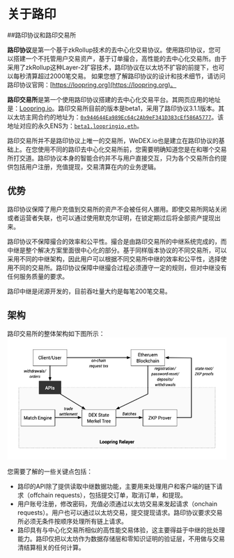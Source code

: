 # 关于路印


##路印协议和路印交易所

**路印协议**是第一个基于zkRollup技术的去中心化交易协议。使用路印协议，您可以搭建一个不托管用户交易资产，基于订单撮合，高性能的去中心化交易所。由于采用了zkRollup这种Layer-2扩容技术，路印协议在以太坊不扩容的前提下，也可以每秒清算超过2000笔交易。 如果您想了解路印协议的设计和技术细节，请访问路印协议官网：[https://loopring.org](https://loopring.org)。

**路印交易所**是第一个使用路印协议搭建的去中心化交易平台。其网页应用的地址是：[Loopring.io](https://loopring.io)。路印交易所目前的版本是beta1，采用了路印协议3.1.1版本。其以太坊主网合约的地址为：[`0x944644Ea989Ec64c2Ab9eF341D383cEf586A5777`](https://etherscan.io/address/beta1.loopringio.eth)。该地址对应的永久ENS为：[`beta1.loopringio.eth`](https://etherscan.io/address/beta1.loopringio.eth)。

路印交易所并不是路印协议上唯一的交易所，WeDEX.io也是建立在路印协议的基础上。在您使用不同的路印去中心化交易所前，您需要明确知道您是在和哪个交易所打交道。路印协议本身的智能合约并不与用户直接交互，只为各个交易所合约提供包括用户注册，充值提现，交易清算在内的业务逻辑。


## 优势

路印协议保障了用户充值到交易所的资产不会被任何人挪用。即使交易所网站关闭或者运营者失联，也可以通过使用默克尔证明，在锁定期过后将全部资产提现出来。

路印协议不保障撮合的效率和公平性。撮合是由路印交易所的中继系统完成的，而中继是整个解决方案里面很中心化的部分。基于同样版本协议的不同交易所，可以采用不同的中继架构，因此用户可以根据不同交易所中继的效率和公平性，选择使用不同的交易所。路印协议保障中继撮合过程必须遵守一定的规则，但对中继没有任何服务质量的要求。

路印中继是闭源开发的，目前吞吐量大约是每笔200笔交易。

## 架构

路印交易所的整体架构如下图所示：
![路印DEX架构](./images/loopring_overview.png "路印交易所架构")

您需要了解的一些关键点包括：

- 路印的API除了提供读取中继数据功能，主要用来处理用户和客户端的链下请求（offchain requests），包括提交订单，取消订单，和提现。
- 用户账号注册，修改密码，充值必须通过以太坊交易来发起请求（onchain requests）。用户也可以通过以太坊交易，提交提现请求。路印协议要求交易所必须无条件按顺序处理所有链上请求。
- 路印具有与中心化交易所相似的高性能交易体验，这主要得益于中继的批处理能力。路印仅把以太坊作为数据存储层和零知识证明的验证层，不用做与交易清结算相关的任何计算。